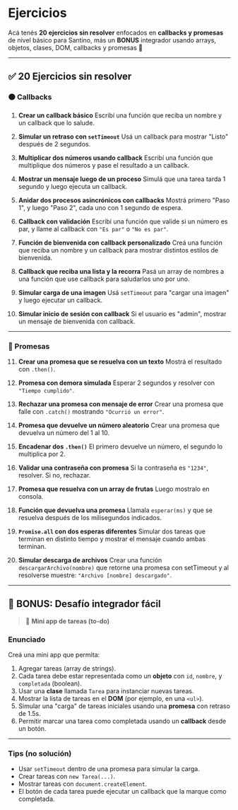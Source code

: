 # Ejercicios

Acá tenés **20 ejercicios sin resolver** enfocados en **callbacks y promesas** de nivel básico para Santino, más un **BONUS** integrador usando arrays, objetos, clases, DOM, callbacks y promesas 🧩

---

## ✅ 20 Ejercicios sin resolver

### 🟠 Callbacks

1. **Crear un callback básico**
   Escribí una función que reciba un nombre y un callback que lo salude.

2. **Simular un retraso con `setTimeout`**
   Usá un callback para mostrar "Listo" después de 2 segundos.

3. **Multiplicar dos números usando callback**
   Escribí una función que multiplique dos números y pase el resultado a un callback.

4. **Mostrar un mensaje luego de un proceso**
   Simulá que una tarea tarda 1 segundo y luego ejecuta un callback.

5. **Anidar dos procesos asincrónicos con callbacks**
   Mostrá primero "Paso 1", y luego "Paso 2", cada uno con 1 segundo de espera.

6. **Callback con validación**
   Escribí una función que valide si un número es par, y llame al callback con `"Es par"` o `"No es par"`.

7. **Función de bienvenida con callback personalizado**
   Creá una función que reciba un nombre y un callback para mostrar distintos estilos de bienvenida.

8. **Callback que reciba una lista y la recorra**
   Pasá un array de nombres a una función que use callback para saludarlos uno por uno.

9. **Simular carga de una imagen**
   Usá `setTimeout` para "cargar una imagen" y luego ejecutar un callback.

10. **Simular inicio de sesión con callback**
    Si el usuario es "admin", mostrar un mensaje de bienvenida con callback.

---

### 🔵 Promesas

11. **Crear una promesa que se resuelva con un texto**
    Mostrá el resultado con `.then()`.

12. **Promesa con demora simulada**
    Esperar 2 segundos y resolver con `"Tiempo cumplido"`.

13. **Rechazar una promesa con mensaje de error**
    Crear una promesa que falle con `.catch()` mostrando `"Ocurrió un error"`.

14. **Promesa que devuelve un número aleatorio**
    Crear una promesa que devuelva un número del 1 al 10.

15. **Encadenar dos `.then()`**
    El primero devuelve un número, el segundo lo multiplica por 2.

16. **Validar una contraseña con promesa**
    Si la contraseña es `"1234"`, resolver. Si no, rechazar.

17. **Promesa que resuelva con un array de frutas**
    Luego mostralo en consola.

18. **Función que devuelva una promesa**
    Llamala `esperar(ms)` y que se resuelva después de los milisegundos indicados.

19. **`Promise.all` con dos esperas diferentes**
    Simular dos tareas que terminan en distinto tiempo y mostrar el mensaje cuando ambas terminan.

20. **Simular descarga de archivos**
    Crear una función `descargarArchivo(nombre)` que retorne una promesa con setTimeout y al resolverse muestre: `"Archivo [nombre] descargado"`.

---

## 🎁 BONUS: Desafío integrador fácil

> 🎯 **Mini app de tareas (to-do)**

### Enunciado

Creá una mini app que permita:

1. Agregar tareas (array de strings).
2. Cada tarea debe estar representada como un **objeto** con `id`, `nombre`, y `completada` (boolean).
3. Usar una **clase** llamada `Tarea` para instanciar nuevas tareas.
4. Mostrar la lista de tareas en el **DOM** (por ejemplo, en una `<ul>`).
5. Simular una "carga" de tareas iniciales usando una **promesa** con retraso de 1.5s.
6. Permitir marcar una tarea como completada usando un **callback** desde un botón.

---

### Tips (no solución)

* Usar `setTimeout` dentro de una promesa para simular la carga.
* Crear tareas con `new Tarea(...)`.
* Mostrar tareas con `document.createElement`.
* El botón de cada tarea puede ejecutar un callback que la marque como completada.
